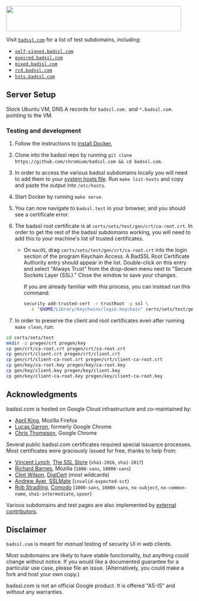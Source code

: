 <a href="https://badssl.com/">
  <img src="./badssl.png" alt="" width="472" height="68">
</a>

Visit [`badssl.com`](https://badssl.com/) for a list of test subdomains, including:

- [`self-signed.badssl.com`](https://self-signed.badssl.com)
- [`expired.badssl.com`](https://expired.badssl.com)
- [`mixed.badssl.com`](https://mixed.badssl.com)
- [`rc4.badssl.com`](https://rc4.badssl.com)
- [`hsts.badssl.com`](https://hsts.badssl.com)

## Server Setup

Stock Ubuntu VM, DNS A records for `badssl.com.` and `*.badssl.com.` pointing to the VM.

### Testing and development

1. Follow the instructions to [install Docker.](https://www.docker.com/get-docker)
2. Clone into the badssl repo by running `git clone https://github.com/chromium/badssl.com && cd badssl.com`.
3. In order to access the various badssl subdomains locally you will need to add them to your [system hosts file](https://bencane.com/2013/10/29/managing-dns-locally-with-etchosts/). Run `make list-hosts` and copy and paste the output into `/etc/hosts`.
4. Start Docker by running `make serve`.
5. You can now navigate to `badssl.test` in your browser, and you should see a certificate error.
6. The badssl root certificate is at `certs/sets/test/gen/crt/ca-root.crt`. In order to get the rest of the badssl subdomains working, you will need to add this to your machine's list of trusted certificates.
    - On `macOS`, drag `certs/sets/test/gen/crt/ca-root.crt` into the login section of the program Keychain Access. A BadSSL Root Certificate Authority entry should appear in the list. Double-click on this entry and select "Always Trust" from the drop-down menu next to "Secure Sockets Layer (SSL)." Close the window to save your changes.

      If you are already familiar with this process, you can instead run this command:

      ```sh
      security add-trusted-cert -r trustRoot -p ssl \
        -k "$HOME/Library/Keychains/login.keychain" certs/sets/test/gen/crt/ca-root.crt
      ```

7. In order to preserve the client and root certificates even after running `make clean`, run:

```sh
cd certs/sets/test
mkdir -p pregen/crt pregen/key
cp gen/crt/ca-root.crt pregen/crt/ca-root.crt
cp gen/crt/client.crt pregen/crt/client.crt
cp gen/crt/client-ca-root.crt pregen/crt/client-ca-root.crt
cp gen/key/ca-root.key pregen/key/ca-root.key
cp gen/key/client.key pregen/key/client.key
cp gen/key/client-ca-root.key pregen/key/client-ca-root.key
```

## Acknowledgments

badssl.com is hosted on Google Cloud infrastructure and co-maintained by:

- [April King](https://github.com/april), Mozilla Firefox
- [Lucas Garron](https://github.com/lgarron), formerly Google Chrome
- [Chris Thompson](https://github.com/christhompson), Google Chrome

Several public badssl.com certificates required special issuance processes. Most certificates were graciously issued for free, thanks to help from:

- [Vincent Lynch](https://twitter.com/vtlynch), [The SSL Store](https://www.thesslstore.com/) (`sha1-2016`, `sha1-2017`)
- [Richard Barnes](https://twitter.com/rlbarnes), Mozilla (`1000-sans`, `10000-sans`)
- [Clint Wilson](https://twitter.com/clintw_), [DigiCert](https://www.digicert.com/) (most wildcards)
- [Andrew Ayer](https://github.com/agwa), [SSLMate](https://sslmate.com/) (`invalid-expected-sct`)
- [Rob Stradling](https://github.com/robstradling), [Comodo](https://www.comodo.com/) (`1000-sans`, `10000-sans`, `no-subject`, `no-common-name`, `sha1-intermediate`, `ѕрооғ`)

Various subdomains and test pages are also implemented by [external contributors](https://github.com/chromium/badssl.com/graphs/contributors).

## Disclaimer

`badssl.com` is meant for *manual* testing of security UI in web clients.

Most subdomains are likely to have stable functionality, but anything *could* change without notice. If you would like a documented guarantee for a particular use case, please file an issue. (Alternatively, you could make a fork and host your own copy.)

badssl.com is not an official Google product. It is offered "AS-IS" and without any warranties.

